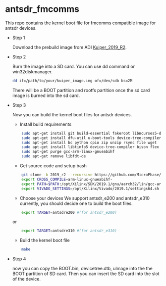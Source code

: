 # antsdr_fmcomms
This repo contains the kernel boot file for fmcomms compatible image for antsdr devices.

- Step 1
  
  Download the prebuild image from ADI [Kuiper_2019_R2](https://swdownloads.analog.com/cse/kuiper/image_2021-07-28-ADI-Kuiper-full.zip).

- Step 2 
  
  Burn the image into a SD card. You can use dd command or win32diskmanager.
  ```bash
  dd if=/path/to/your/kuiper_image.img of=/dev/sdb bs=2M
  ```
  There will be a BOOT partition and rootfs partition once the sd card image is burned into the sd card.

- Step 3
  
  Now you can build the kernel boot files for antsdr devices.
    - Install build requirements
    ```bash
        sudo apt-get install git build-essential fakeroot libncurses5-dev libssl-dev ccache 
        sudo apt-get install dfu-util u-boot-tools device-tree-compiler mtools
        sudo apt-get install bc python cpio zip unzip rsync file wget 
        sudo apt-get install libtinfo5 device-tree-compiler bison flex u-boot-tools
        sudo apt-get purge gcc-arm-linux-gnueabihf
        sudo apt-get remove libfdt-de
    ```

    - Get source code and setup bash
    ```bash
        git clone -b 2019_r2 --recursive https://github.com/MicroPhase/antsdr_fmcomms.git
        export CROSS_COMPILE=arm-linux-gnueabihf- 
        export PATH=$PATH:/opt/Xilinx/SDK/2019.1/gnu/aarch32/lin/gcc-arm-linux-gnueabi/bin 
        export VIVADO_SETTINGS=/opt/Xilinx/Vivado/2019.1/settings64.sh
    ``` 

    - Choose your devices
    We support antsdr_e200 and antsdr_e310 currently, you should decide one to build the boot files.
    ```bash
        export TARGET=antsdre200 #(for antsdr_e200)
    ```    
    or
    ```bash
        export TARGET=antsdre310 #(for antsdr_e310)
    ``` 

    - Build the kernel boot file
    ```bash
        make
    ```     

- Step 4 
  
  now you can copy the BOOT.bin, devicetree.dtb, uImage into the the BOOT partition of SD card.
  Then you can insert the SD card into the slot of the device.


